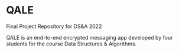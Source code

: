 # QALE
Final Project Repository for DS&amp;A 2022

QALE is an end-to-end encrypted messaging app developed by four students for the course Data Structures & Algorithms.

